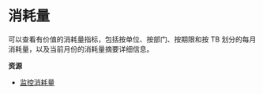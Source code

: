 消耗量
======

可以查看有价值的消耗量指标，包括按单位、按部门、按期限和按 TB 划分的每月消耗量，以及当前月份的消耗量摘要详细信息。

**资源**

-   [监控消耗量](https://docs.teradata.com/search/all?query=Monitoring+Consumption&content-lang=en-US)
